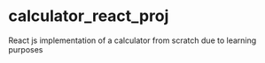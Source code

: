 # calculator_react_proj
React js implementation of a calculator from scratch due to learning purposes
